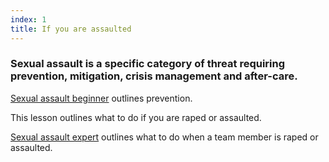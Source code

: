 ```yaml
---
index: 1
title: If you are assaulted
---
```

### Sexual assault is a specific category of threat requiring prevention, mitigation, crisis management and after-care. 

[Sexual assault beginner](umbrella://operations/sexual-assault/beginner) outlines prevention. 

This lesson outlines what to do if you are raped or assaulted.

[Sexual assault expert](umbrella://operations/sexual-assault/expert) outlines what to do when a team member is raped or assaulted.